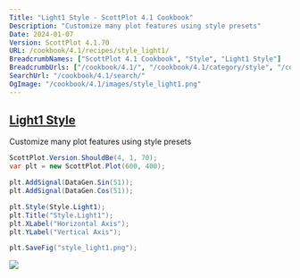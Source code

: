 ```yaml
---
Title: "Light1 Style - ScottPlot 4.1 Cookbook"
Description: "Customize many plot features using style presets"
Date: 2024-01-07
Version: ScottPlot 4.1.70
URL: /cookbook/4.1/recipes/style_light1/
BreadcrumbNames: ["ScottPlot 4.1 Cookbook", "Style", "Light1 Style"]
BreadcrumbUrls: ["/cookbook/4.1/", "/cookbook/4.1/category/style", "/cookbook/4.1/recipes/style_light1/"]
SearchUrl: "/cookbook/4.1/search/"
OgImage: "/cookbook/4.1/images/style_light1.png"
---
```


<h2><a id='light1-style' href='/cookbook/4.1/recipes/style_light1/'>Light1 Style</a></h2>

Customize many plot features using style presets

```cs
ScottPlot.Version.ShouldBe(4, 1, 70);
var plt = new ScottPlot.Plot(600, 400);

plt.AddSignal(DataGen.Sin(51));
plt.AddSignal(DataGen.Cos(51));

plt.Style(Style.Light1);
plt.Title("Style.Light1");
plt.XLabel("Horizontal Axis");
plt.YLabel("Vertical Axis");

plt.SaveFig("style_light1.png");
```

<img src='../../images/style_light1.png' class='d-block mx-auto my-5' />


